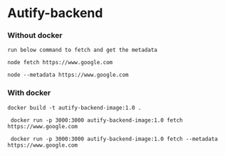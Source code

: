 # Autify-backend

### Without docker 
`run below command to fetch and get the metadata`

`node fetch https://www.google.com`

 `node --metadata https://www.google.com`
 

### With docker
`docker build -t autify-backend-image:1.0 .`

` docker run -p 3000:3000 autify-backend-image:1.0 fetch https://www.google.com`

` docker run -p 3000:3000 autify-backend-image:1.0 fetch --metadata https://www.google.com`
